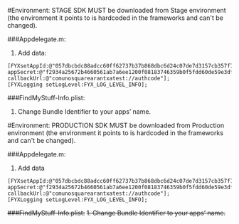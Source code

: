 #Environment: STAGE
SDK MUST be downloaded from Stage environment (the environment it points to is hardcoded in the frameworks and can't be changed).

###Appdelegate.m:
1.	Add data:
```
[FYXsetAppId:@"057dbcbdc88adcc60ff62737b37b868dbc6d24c07de7d3157cb357f783a53460"
appSecret:@"f2934a25672b4660561ab7a6ee1200f08183746359b0f5fdd60de59e3dfd498a"
callbackUrl:@"comunosquarearantxatest://authcode"];
[FYXLogging setLogLevel:FYX_LOG_LEVEL_INFO];
```

###FindMyStuff-Info.plist:
1.	Change Bundle Identifier to your apps’ name.

#Environment: PRODUCTION
SDK MUST be downloaded from Production environment (the environment it points to is hardcoded in the frameworks and can't be changed).

###Appdelegate.m:
1.	Add data
```
[FYXsetAppId:@"057dbcbdc88adcc60ff62737b37b868dbc6d24c07de7d3157cb357f783a53460"
appSecret:@"f2934a25672b4660561ab7a6ee1200f08183746359b0f5fdd60de59e3dfd498a"
callbackUrl:@"comunosquarearantxatest://authcode"];
[FYXLogging setLogLevel:FYX_LOG_LEVEL_INFO];
```

~~###FindMyStuff-Info.plist:~~
~~1.	Change Bundle Identifier to your apps’ name.~~


